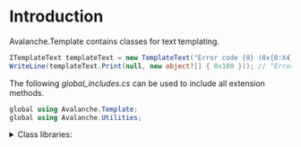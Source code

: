 ﻿# Introduction
Avalanche.Template contains classes for text templating.


```csharp
ITemplateText templateText = new TemplateText("Error code {0} (0x{0:X4}).", TemplateFormat.Brace).SetReadOnly();
WriteLine(templateText.Print(null, new object?[] { 0x100 })); // "Error code 256 (0x0100)."
```

The following <em>global_includes.cs</em> can be used to include all extension methods.

```cs
global using Avalanche.Template;
global using Avalanche.Utilities;
```

<details>
<summary>Class libraries:</summary>
<ul>
<li>Avalanche.Template.dll contains implementations.</li>
<li>Avalanche.Template.Abstractions.dll contains interfaces.</li>
</ul>
<p>Dependency libraries:</p>
<ul>
<li>Avalanche.Tokenizer.dll</li>
<li>Avalanche.Tokenizer.Abstractions.dll</li>
<li>Avalanche.Utilities.dll</li>
<li>Avalanche.Utilities.Abstractions.dll</li>
</ul>
<pre><c</details>



